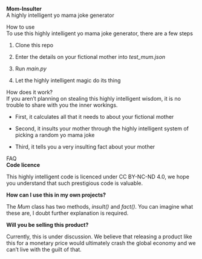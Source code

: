 **Mom-Insulter**  
A highly intelligent yo mama joke generator

How to use  
To use this highly intelligent yo mama joke generator, there are a few steps

1.  Clone this repo

2.  Enter the details on your fictional mother into *test_mum.json*

3.  Run *main.py*

4.  Let the highly intelligent magic do its thing

How does it work?  
If you aren’t planning on stealing this highly intelligent wisdom, it is no
trouble to share with you the inner workings.

-   First, it calculates all that it needs to about your fictional mother

-   Second, it insults your mother through the highly intelligent system of
    picking a random yo mama joke

-   Third, it tells you a very insulting fact about your mother

FAQ  
**Code licence** 

This highly intelligent code is licenced under CC BY-NC-ND 4.0, we hope you
understand that such prestigious code is valuable.



**How can I use this in my own projects?**

The *Mum* class has two methods, *insult()* and *fact()*. You can imagine what
these are, I doubt further explanation is required.



**Will you be selling this product?**

Currently, this is under discussion. We believe that releasing a product like
this for a monetary price would ultimately crash the global economy and we can’t
live with the guilt of that.

